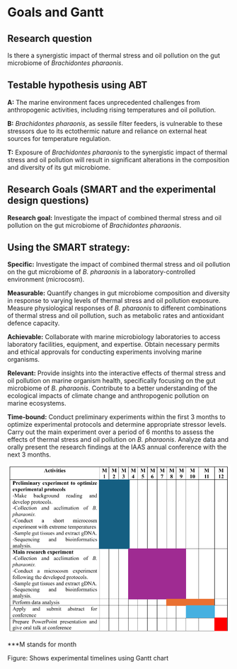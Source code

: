 # **Goals and Gantt**

## **Research question**
Is there a synergistic impact of thermal stress and oil pollution on the gut microbiome of *Brachidontes pharaonis*.

## **Testable hypothesis using ABT** 
**A:** The marine environment faces unprecedented challenges from anthropogenic activities, including 
rising temperatures and oil pollution. 

**B:** *Brachidontes pharaonis*, as sessile filter feeders, is vulnerable to these stressors due to its 
ectothermic nature and reliance on external heat sources for temperature regulation.

**T:** Exposure of *Brachidontes pharaonis* to the synergistic impact of thermal stress and oil pollution 
will result in significant alterations in the composition and diversity of its gut microbiome. 

## **Research Goals (SMART and the experimental design questions)** 
**Research goal:** Investigate the impact of combined thermal stress and oil pollution on the gut 
microbiome of *Brachidontes pharaonis*. 

## **Using the SMART strategy:**

**Specific:** Investigate the impact of combined thermal stress and oil pollution on the gut microbiome 
of *B. pharaonis* in a laboratory-controlled environment (microcosm). 

**Measurable:** Quantify changes in gut microbiome composition and diversity in response to varying 
levels of thermal stress and oil pollution exposure. 
Measure physiological responses of *B. pharaonis* to different combinations of thermal stress and oil 
pollution, such as metabolic rates and antioxidant defence capacity. 

**Achievable:** Collaborate with marine microbiology laboratories to access laboratory facilities, 
equipment, and expertise. 
Obtain necessary permits and ethical approvals for conducting experiments involving marine 
organisms. 

**Relevant:** Provide insights into the interactive effects of thermal stress and oil pollution on marine 
organism health, specifically focusing on the gut microbiome of *B. pharaonis*. 
Contribute to a better understanding of the ecological impacts of climate change and anthropogenic 
pollution on marine ecosystems. 

**Time-bound:** Conduct preliminary experiments within the first 3 months to optimize experimental 
protocols and determine appropriate stressor levels. 
Carry out the main experiment over a period of 6 months to assess the effects of thermal stress and 
oil pollution on *B. pharaonis*. 
Analyze data and orally present the research findings at the IAAS annual conference with the next 3 
months. 

![alt text](<Goals and gantt.png>)

***M stands for month

Figure: Shows experimental timelines using Gantt chart
